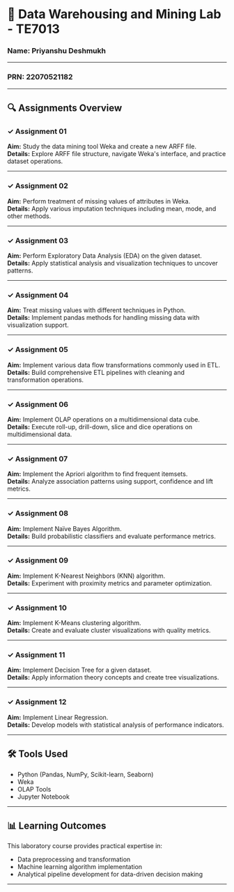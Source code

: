 # 📘 Data Warehousing and Mining Lab - TE7013

### Name: Priyanshu Deshmukh
---
### PRN: 22070521182

---

## 🔍 Assignments Overview

### ✓ Assignment 01  
**Aim:** Study the data mining tool Weka and create a new ARFF file.  
**Details:** Explore ARFF file structure, navigate Weka's interface, and practice dataset operations.

---

### ✓ Assignment 02  
**Aim:** Perform treatment of missing values of attributes in Weka.  
**Details:** Apply various imputation techniques including mean, mode, and other methods.

---

### ✓ Assignment 03  
**Aim:** Perform Exploratory Data Analysis (EDA) on the given dataset.  
**Details:** Apply statistical analysis and visualization techniques to uncover patterns.

---

### ✓ Assignment 04  
**Aim:** Treat missing values with different techniques in Python.  
**Details:** Implement pandas methods for handling missing data with visualization support.

---

### ✓ Assignment 05  
**Aim:** Implement various data flow transformations commonly used in ETL.  
**Details:** Build comprehensive ETL pipelines with cleaning and transformation operations.

---

### ✓ Assignment 06  
**Aim:** Implement OLAP operations on a multidimensional data cube.  
**Details:** Execute roll-up, drill-down, slice and dice operations on multidimensional data.

---

### ✓ Assignment 07  
**Aim:** Implement the Apriori algorithm to find frequent itemsets.  
**Details:** Analyze association patterns using support, confidence and lift metrics.

---

### ✓ Assignment 08  
**Aim:** Implement Naïve Bayes Algorithm.  
**Details:** Build probabilistic classifiers and evaluate performance metrics.

---

### ✓ Assignment 09  
**Aim:** Implement K-Nearest Neighbors (KNN) algorithm.  
**Details:** Experiment with proximity metrics and parameter optimization.

---

### ✓ Assignment 10  
**Aim:** Implement K-Means clustering algorithm.  
**Details:** Create and evaluate cluster visualizations with quality metrics.

---

### ✓ Assignment 11  
**Aim:** Implement Decision Tree for a given dataset.  
**Details:** Apply information theory concepts and create tree visualizations.

---

### ✓ Assignment 12  
**Aim:** Implement Linear Regression.  
**Details:** Develop models with statistical analysis of performance indicators.

---

## 🛠️ Tools Used

- Python (Pandas, NumPy, Scikit-learn, Seaborn)
- Weka
- OLAP Tools
- Jupyter Notebook

---

## 📊 Learning Outcomes

This laboratory course provides practical expertise in:

- Data preprocessing and transformation
- Machine learning algorithm implementation
- Analytical pipeline development for data-driven decision making

---